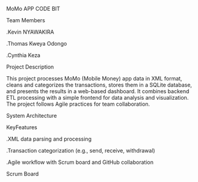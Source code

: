MoMo APP CODE BIT

Team Members

.Kevin NYAWAKIRA

.Thomas Kweya Odongo

.Cynthia Keza

Project Description

This project processes MoMo (Mobile Money) app data in XML format, cleans and categorizes the transactions, stores them in a SQLite database, and presents the results in a web-based dashboard. It combines backend ETL processing with a simple frontend for data analysis and visualization. The project follows Agile practices for team collaboration.


System Architecture


KeyFeatures

.XML data parsing and processing

.Transaction categorization (e.g., send, receive, withdrawal)

.Agile workflow with Scrum board and GitHub collaboration


Scrum Board



